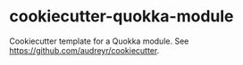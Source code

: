 cookiecutter-quokka-module
==========================

Cookiecutter template for a Quokka module. See https://github.com/audreyr/cookiecutter.
